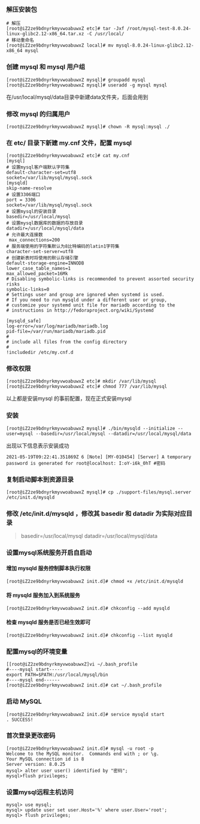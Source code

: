 ### 解压安装包
```shell
# 解压
[root@iZ2ze9bdnyrkmyvwoabuwxZ etc]# tar -Jxf /root/mysql-test-8.0.24-linux-glibc2.12-x86_64.tar.xz -C /usr/local/
# 移动重命名
[root@iZ2ze9bdnyrkmyvwoabuwxZ local]# mv mysql-8.0.24-linux-glibc2.12-x86_64 mysql
```

### 创建 mysql 和 mysql 用户组
```shell
[root@iZ2ze9bdnyrkmyvwoabuwxZ mysql]# groupadd mysql
[root@iZ2ze9bdnyrkmyvwoabuwxZ mysql]# useradd -g mysql mysql
```
在/usr/local/mysql/data目录中新建data文件夹，后面会用到

### 修改 mysql 的归属用户
```shell
[root@iZ2ze9bdnyrkmyvwoabuwxZ mysql]# chown -R mysql:mysql ./
```

### 在 etc/ 目录下新建 my.cnf 文件，配置 mysql
```shell
[root@iZ2ze9bdnyrkmyvwoabuwxZ etc]# cat my.cnf
[mysql]
# 设置mysql客户端默认字符集 
default-character-set=utf8
socket=/var/lib/mysql/mysql.sock
[mysqld]
skip-name-resolve
# 设置3306端口
port = 3306
socket=/var/lib/mysql/mysql.sock
# 设置mysql的安装目录 
basedir=/usr/local/mysql
# 设置mysql数据库的数据的存放目录 
datadir=/usr/local/mysql/data
# 允许最大连接数
 max_connections=200
# 服务端使用的字符集默认为8比特编码的latin1字符集 
character-set-server=utf8
# 创建新表时将使用的默认存储引擎 
default-storage-engine=INNODB
lower_case_table_names=1
max_allowed_packet=16Mk
# Disabling symbolic-links is recommended to prevent assorted security risks
symbolic-links=0
# Settings user and group are ignored when systemd is used.
# If you need to run mysqld under a different user or group,
# customize your systemd unit file for mariadb according to the
# instructions in http://fedoraproject.org/wiki/Systemd

[mysqld_safe]
log-error=/var/log/mariadb/mariadb.log
pid-file=/var/run/mariadb/mariadb.pid
#
# include all files from the config directory
#
!includedir /etc/my.cnf.d
```

### 修改权限
```shell
[root@iZ2ze9bdnyrkmyvwoabuwxZ etc]# mkdir /var/lib/mysql
[root@iZ2ze9bdnyrkmyvwoabuwxZ etc]# chmod 777 /var/lib/mysql
```
以上都是安装mysql 的事前配置，现在正式安装mysql

### 安装
```shell
[root@iZ2ze9bdnyrkmyvwoabuwxZ mysql]# ./bin/mysqld --initialize --user=mysql --basedir=/usr/local/mysql --datadir=/usr/local/mysql/data
```
出现以下信息表示安装成功
```shell
2021-05-19T09:22:41.351869Z 6 [Note] [MY-010454] [Server] A temporary password is generated for root@localhost: I:oY-i6k_0hT #密码
```

### 复制启动脚本到资源目录
```shell
[root@iZ2ze9bdnyrkmyvwoabuwxZ mysql]# cp ./support-files/mysql.server /etc/init.d/mysqld
```

### 修改 /etc/init.d/mysqld ，修改其 basedir 和 datadir 为实际对应目录

>basedir=/usr/local/mysql
>datadir=/usr/local/mysql/data

### 设置mysql系统服务开启自启动
#### 增加 mysqld 服务控制脚本执行权限
```shell
[root@iZ2ze9bdnyrkmyvwoabuwxZ init.d]# chmod +x /etc/init.d/mysqld
```
#### 将 mysqld 服务加入到系统服务
```shell
[root@iZ2ze9bdnyrkmyvwoabuwxZ init.d]# chkconfig --add mysqld
```
#### 检查 mysqld 服务是否已经生效即可
```shell
[root@iZ2ze9bdnyrkmyvwoabuwxZ init.d]# chkconfig --list mysqld
```
### 配置mysql的环境变量
```shell
[[root@iZ2ze9bdnyrkmyvwoabuwxZ]vi ~/.bash_profile
#----mysql start-----
export PATH=$PATH:/usr/local/mysql/bin
#----mysql end------
[root@iZ2ze9bdnyrkmyvwoabuwxZ init.d]# cat ~/.bash_profile
```
### 启动 MySQL
```shell
[root@iZ2ze9bdnyrkmyvwoabuwxZ init.d]# service mysqld start
. SUCCESS!
```

### 首次登录更改密码
```shell
[root@iZ2ze9bdnyrkmyvwoabuwxZ init.d]# mysql -u root -p
Welcome to the MySQL monitor.  Commands end with ; or \g.
Your MySQL connection id is 8
Server version: 8.0.25
mysql> alter user user() identified by "密码";
mysql>flush privileges;
```

### 设置mysql远程主机访问
```shell
mysql> use mysql;
mysql> update user set user.Host='%' where user.User='root';
mysql> flush privileges;
```
